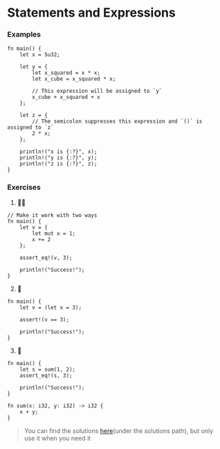 # Statements and Expressions

### Examples
```rust,editable
fn main() {
    let x = 5u32;

    let y = {
        let x_squared = x * x;
        let x_cube = x_squared * x;

        // This expression will be assigned to `y`
        x_cube + x_squared + x
    };

    let z = {
        // The semicolon suppresses this expression and `()` is assigned to `z`
        2 * x;
    };

    println!("x is {:?}", x);
    println!("y is {:?}", y);
    println!("z is {:?}", z);
}
```

### Exercises
1. 🌟🌟
```rust,editable
// Make it work with two ways
fn main() {
    let v = {
        let mut x = 1;
        x += 2
    };

    assert_eq!(v, 3);

    println!("Success!");
}
```

2. 🌟
```rust,editable
fn main() {
    let v = (let x = 3);

    assert!(v == 3);

    println!("Success!");
}
```

3. 🌟
```rust,editable
fn main() {
    let s = sum(1, 2);
    assert_eq!(s, 3);

    println!("Success!");
}

fn sum(x: i32, y: i32) -> i32 {
    x + y;
}
```

> You can find the solutions [here](https://github.com/sunface/rust-by-practice)(under the solutions path), but only use it when you need it
